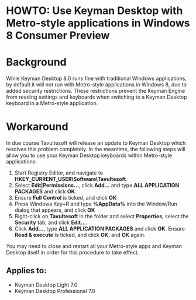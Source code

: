 # HOWTO: Use Keyman Desktop with Metro-style applications in Windows 8 Consumer Preview

<h1>Background</h1>

<p>While Keyman Desktop 8.0 runs fine with traditional Windows applications, by default it will not run with Metro-style applications in Windows 8, due to added security restrictions.  These restrictions prevent the Keyman Engine from reading settings and keyboards when switching to a Keyman Desktop keyboard in a Metro-style application.</p>

<h1>Workaround</h1>

<p>In due course Tavultesoft will release an update to Keyman Desktop which resolves this problem completely.  In the meantime, the following steps will allow you to use your Keyman Desktop keyboards within Metro-style applications:</p>

<ol>
<li>Start Registry Editor, and navigate to <b>HKEY_CURRENT_USER\Software\Tavultesoft</b>.</li>
<li>Select <b>Edit|Permissions...</b>, click <b>Add...</b> and type <b>ALL APPLICATION PACKAGES</b> and click <b>OK</b>.</li>
<li>Ensure <b>Full Control</b> is ticked, and click <b>OK</b>
<li>Press Windows Key+R and type <b>%AppData%</b> into the Window/Run dialog that appears, and click <b>OK</b></li>
<li>Right-click on <b>Tavultesoft</b> in the folder and select <b>Properties</b>, select the <b>Security</b> tab, and click <b>Edit...</b>.
<li>Click <b>Add...</b>, type <b>ALL APPLICATION PACKAGES</b> and click <b>OK</b>.  Ensure <b>Read & execute</b> is ticked, and click <b>OK</b>, and <b>OK</b> again.
</ol>

<p>You may need to close and restart all your Metro-style apps and Keyman Desktop itself in order for this procedure to take effect.</p>

## Applies to:
 * Keyman Desktop Light 7.0
 * Keyman Desktop Professional 7.0
